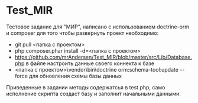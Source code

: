# Test_MIR

Тестовое задание для "МИР", написано с использованием doctrine-orm и composer для того чтобы развернуть проект необходимо:
  
  - git pull <папка с проектом>
  - php composer.phar install -d=<папка с проектом>
  - https://github.com/mrAndersen/Test_MIR/blob/master/src/Lib/Database.php в файле настроить данные своего коннекта к базе
  - <папка с проектом>\vendor\bin\doctrine orm:schema-tool:update --force для обновления схемы базы данных
  
Приведенные в задании методы содержатсья в test.php, само исполнение скрипта создаст базу и заполнит начальными данными.
